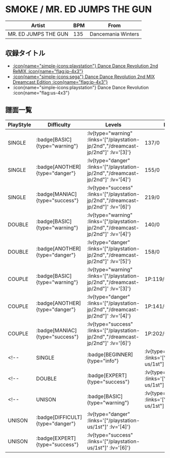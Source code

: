 # SMOKE / MR. ED JUMPS THE GUN

|Artist|BPM|From|
|------|---|----|
|MR. ED JUMPS THE GUN|135|Dancemania Winters|

## 収録タイトル

- [ :icon{name="simple-icons:playstation"} Dance Dance Revolution 2nd ReMIX :icon{name="flag:jp-4x3"} ](/playstation-jp/2nd)
- [ :icon{name="simple-icons:sega"} Dance Dance Revolution 2nd MIX Dreamcast Edition :icon{name="flag:jp-4x3"} ](/dreamcast-jp/2nd)
- :icon{name="simple-icons:playstation"} Dance Dance Revolution :icon{name="flag:us-4x3"}

## 譜面一覧

|PlayStyle|Difficulty|Levels|Notes|Movie|
|---------|----------|------|-----|-----|
|SINGLE| :badge[BASIC]{type="warning"} | :lv{type="warning" :links='["/playstation-jp/2nd","/dreamcast-jp/2nd"]' :lv='[3]'} |137/0||
|SINGLE| :badge[ANOTHER]{type="danger"} | :lv{type="danger" :links='["/playstation-jp/2nd","/dreamcast-jp/2nd"]' :lv='[4]'} |155/0||
|SINGLE| :badge[MANIAC]{type="success"} | :lv{type="success" :links='["/playstation-jp/2nd","/dreamcast-jp/2nd"]' :lv='[6]'} |219/0||
|DOUBLE| :badge[BASIC]{type="warning"} | :lv{type="warning" :links='["/playstation-jp/2nd","/dreamcast-jp/2nd"]' :lv='[4]'} |140/0||
|DOUBLE| :badge[ANOTHER]{type="danger"} | :lv{type="danger" :links='["/playstation-jp/2nd","/dreamcast-jp/2nd"]' :lv='[5]'} |158/0||
|COUPLE| :badge[BASIC]{type="warning"} | :lv{type="warning" :links='["/playstation-jp/2nd","/dreamcast-jp/2nd"]' :lv='[3]'} |1P:119/0 2P:120/0||
|COUPLE| :badge[ANOTHER]{type="danger"} | :lv{type="danger" :links='["/playstation-jp/2nd","/dreamcast-jp/2nd"]' :lv='[4]'} |1P:141/0 2P:140/0||
|COUPLE| :badge[MANIAC]{type="success"} | :lv{type="success" :links='["/playstation-jp/2nd","/dreamcast-jp/2nd"]' :lv='[6]'} |1P:202/0 2P:201/0||
<!-- |SINGLE| :badge[BEGINNER]{type="info"} | :lv{type="info" :links='["/playstation-us/1st"]' :lv='[1]'} |66/0|| -->
<!-- |DOUBLE| :badge[EXPERT]{type="success"} | :lv{type="success" :links='["/playstation-us/1st"]' :lv='[6]'} |165/0|| -->
<!-- |UNISON| :badge[BASIC]{type="warning"} | :lv{type="warning" :links='["/playstation-us/1st"]' :lv='[3]'} |||
|UNISON| :badge[DIFFICULT]{type="danger"} | :lv{type="danger" :links='["/playstation-us/1st"]' :lv='[4]'} |||
|UNISON| :badge[EXPERT]{type="success"} | :lv{type="success" :links='["/playstation-us/1st"]' :lv='[6]'} ||| -->
